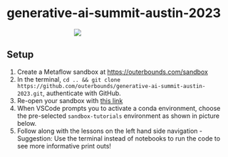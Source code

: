 # generative-ai-summit-austin-2023
<img style="display: block; float: center; max-width: 40%; height: auto; margin: auto; float: none!important;" src="https://github.com/outerbounds/generative-ai-summit-austin-2023/assets/40632488/85681d17-c2bb-4696-801c-54f00e82078c"/>


## Setup
1. Create a Metaflow sandbox at https://outerbounds.com/sandbox
2. In the terminal, `cd .. && git clone https://github.com/outerbounds/generative-ai-summit-austin-2023.git`, authenticate with GitHub.
3. Re-open your sandbox with [this link](https://account.outerbounds.dev/account/?workspace=/home/workspace/workspaces/generative-ai-summit-austin-2023/workspace.code-workspace)
4. When VSCode prompts you to activate a conda environment, choose the pre-selected `sandbox-tutorials` environment as shown in picture below.
5. Follow along with the lessons on the left hand side navigation - Suggestion: Use the terminal instead of notebooks to run the code to see more informative print outs! 
